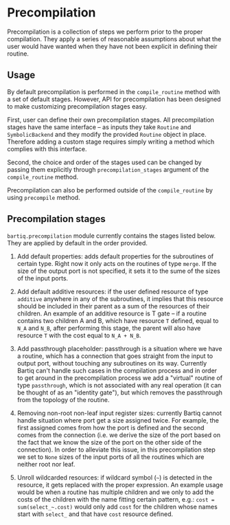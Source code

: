 # Precompilation

Precompilation is a collection of steps we perform prior to the proper compilation. They apply a series of reasonable assumptions about what the user would have wanted when they have not been explicit in defining their routine.

## Usage


By default precompilation is performed in the `compile_routine` method with a set of default stages. However, API for precompilation has been designed to make customizing precompilation stages easy. 

First, user can define their own precompilation stages. All precompilation stages have the same interface – as inputs they take `Routine` and `SymbolicBackend` and they modify the provided `Routine` object in place. Therefore adding a custom stage requires simply writing a method which complies with this interface.

Second, the choice and order of the stages used can be changed by passing them explicitly through `precompilation_stages` argument of the `compile_routine` method.

Precompilation can also be performed outside of the `compile_routine` by using `precompile` method. 


## Precompilation stages

`bartiq.precompilation` module currently contains the stages listed below. They are applied by default in the order provided.

1. Add default properties: adds default properties for the subroutines of certain type. Right now it only acts on the routines of type `merge`. If the size of the output port is not specified, it sets it to the sume of the sizes of the input ports.

2. Add default additive resources: if the user defined resource of type `additive` anywhere in any of the subroutines, it implies that this resource should be included in their parent as a sum of the resources of their children. An example of an additive resource is T gate – if a routine contains two children A and B, which have resource `T` defined, equal to `N_A` and `N_B`, after performing this stage, the parent will also have resource `T` with the cost equal to `N_A + N_B`.

3. Add passthrough placeholder: passthrough is a situation where we have a routine, which has a connection that goes straight from the input to output port, without touching any subroutines on its way. Currently Bartiq can't handle such cases in the compilation process and in order to get around in the precompilation process we add a "virtual" routine of type `passthrough`, which is not associated with any real operation (it can be thought of as an "identity gate"), but which removes the passthrough from the topology of the routine.

4. Removing non-root non-leaf input register sizes: currently Bartiq cannot handle situation where port get a size assigned twice. For example, the first assigned comes from how the port is defined and the second comes from the connection (i.e. we derive the size of the port based on the fact that we know the size of the port on the other side of the connection). In order to alleviate this issue, in this precompilation step we set to `None` sizes of the input ports of all the routines which are neither root nor leaf.

5. Unroll wildcarded resources: if wildcard symbol (`~`) is detected in the resource, it gets replaced with the proper expression. An example usage would be when a routine has multiple children and we only to add the costs of the children with the name fitting certain pattern, e.g.: `cost = sum(select_~.cost)` would only add `cost` for the children whose names start with `select_` and that have `cost` resource defined.